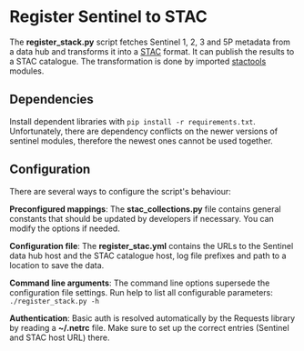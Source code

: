# Register Sentinel to STAC

The **register_stack.py** script fetches Sentinel 1, 2, 3 and 5P metadata from a data hub
and transforms it into a [STAC](https://stacspec.org/en) format. It can publish the results to a STAC catalogue.
The transformation is done by imported [stactools](https://github.com/stac-utils/stactools) modules.

## Dependencies
Install dependent libraries with `pip install -r requirements.txt`. Unfortunately, there are dependency conflicts
on the newer versions of sentinel modules, therefore the newest ones cannot be used together.

## Configuration
There are several ways to configure the script's behaviour:

**Preconfigured mappings**: The **stac_collections.py** file contains general constants that should be updated
by developers if necessary. You can modify the options if needed.

**Configuration file**: The **register_stac.yml** contains the URLs to the Sentinel data hub host and the STAC catalogue
host, log file prefixes and path to a location to save the data.

**Command line arguments**: The command line options supersede the configuration file settings. Run help to list all
configurable parameters: `./register_stack.py -h`

**Authentication**: Basic auth is resolved automatically by the Requests library by reading a **~/.netrc** file. Make sure
to set up the correct entries (Sentinel and STAC host URL) there.
